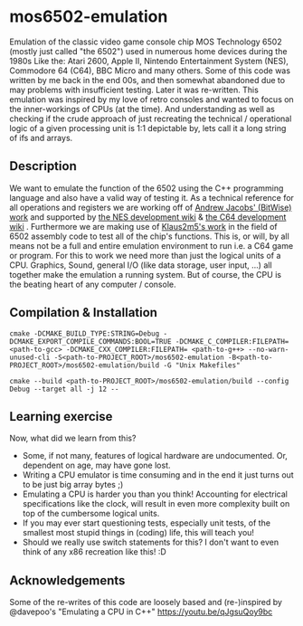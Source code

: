 # mos6502-emulation
Emulation of the classic video game console chip MOS Technology 6502 (mostly just called "the 6502") used in numerous home devices during the 1980s
Like the: Atari 2600, Apple II, Nintendo Entertainment System (NES), Commodore 64 (C64), BBC Micro and many others.
Some of this code was written by me back in the end 00s, and then somewhat abandoned due to may problems with insufficient testing. Later it was re-written.
This emulation was inspired by my love of retro consoles and wanted to focus on the inner-workings of CPUs (at the time). And understanding as well as checking if the crude approach of just recreating the technical / operational logic of a given processing unit is 1:1 depictable by, lets call it a long string of ifs and arrays.

## Description
We want to emulate the function of the 6502 using the C++ programming language and also have a valid way of testing it.
As a technical reference for all operations and registers we are working off of [Andrew Jacobs' (BitWise) work](http://www.6502.org/users/obelisk/) and supported by [the NES development wiki](https://wiki.nesdev.com/w/index.php/Status_flags) & [the C64 development wiki](https://www.c64-wiki.com/wiki/BRK) .
Furthermore we are making use of [Klaus2m5's work](https://github.com/Klaus2m5/6502_65C02_functional_tests) in the field of 6502 assembly code to test all of the chip's functions.
This is, or will, by all means not be a full and entire emulation environment to run i.e. a C64 game or program. For this to work we need more than just the logical units of a CPU. Graphics, Sound, general I/O (like data storage, user input, ...) all together make the emulation a running system. But of course, the CPU is the beating heart of any computer / console.

## Compilation & Installation
```
cmake -DCMAKE_BUILD_TYPE:STRING=Debug -DCMAKE_EXPORT_COMPILE_COMMANDS:BOOL=TRUE -DCMAKE_C_COMPILER:FILEPATH= <path-to-gcc> -DCMAKE_CXX_COMPILER:FILEPATH= <path-to-g++> --no-warn-unused-cli -S<path-to-PROJECT_ROOT>/mos6502-emulation -B<path-to-PROJECT_ROOT>/mos6502-emulation/build -G "Unix Makefiles"
```
```
cmake --build <path-to-PROJECT_ROOT>/mos6502-emulation/build --config Debug --target all -j 12 --
```


## Learning exercise
Now, what did we learn from this?

* Some, if not many, features of logical hardware are undocumented. Or, dependent on age, may have gone lost.
* Writing a CPU emulator is time consuming and in the end it just turns out to be just big array bytes ;)
* Emulating a CPU is harder you than you think! Accounting for electrical specifications like the clock, will result in even more complexity built on top of the cumbersome logical units.
* If you may ever start questioning tests, especially unit tests, of the smallest most stupid things in (coding) life, this will teach you!
* Should we really use switch statements for this? I don't want to even think of any x86 recreation like this! :D

## Acknowledgements
Some of the re-writes of this code are loosely based and (re-)inspired by @davepoo's "Emulating a CPU in C++" https://youtu.be/qJgsuQoy9bc